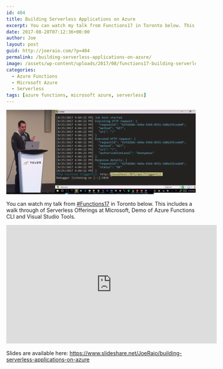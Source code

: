 ```yaml
---
id: 404
title: Building Serverless Applications on Azure
excerpt: You can watch my talk from Functions17 in Toronto below. This includes a walk through of Serverless Offerings at Microsoft, Demo of Azure Functions CLI and Visual Studio Tools.
date: 2017-08-28T07:12:36+00:00
author: Joe
layout: post
guid: http://joeraio.com/?p=404
permalink: /building-serverless-applications-on-azure/
image: /assets/wp-content/uploads/2017/08/functions17-building-serverless-applications-azure.png
categories:
  - Azure Functions
  - Microsoft Azure
  - Serverless
tags: [azure functions, microsoft azure, serverless]
---
```

![Functions17](/assets/wp-content/uploads/2017/08/functions17-building-serverless-applications-azure.png)

You can watch my talk from [#Functions17](https://functions.world) in Toronto below. This includes a walk through of Serverless Offerings at Microsoft, Demo of Azure Functions CLI and Visual Studio Tools.

<iframe width="560" height="315" src="https://www.youtube.com/embed/OmhNwSz_V00" frameborder="0" allow="accelerometer; autoplay; encrypted-media; gyroscope; picture-in-picture" allowfullscreen></iframe>

Slides are available here: <https://www.slideshare.net/JoeRaio/building-serverless-applications-on-azure>
